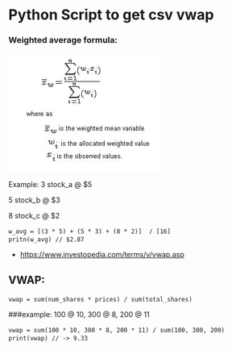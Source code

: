# Python Script to get csv vwap

### Weighted average formula:
<img src="/images/wavg.JPG"/>

Example:
3 stock_a @ $5 

5 stock_b @ $3

8 stock_c @ $2

    w_avg = [(3 * 5) + (5 * 3) + (8 * 2)]  / [16]
    pritn(w_avg) // $2.87

* https://www.investopedia.com/terms/v/vwap.asp

## VWAP:
    vwap = sum(num_shares * prices) / sum(total_shares)

###example:
    100 @ 10, 300 @ 8, 200 @ 11
    
    vwap = sum(100 * 10, 300 * 8, 200 * 11) / sum(100, 300, 200)
    print(vwap) // -> 9.33
    
